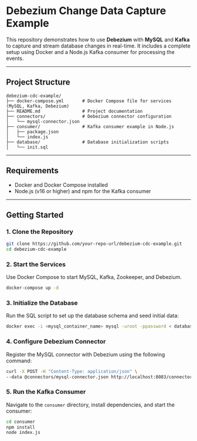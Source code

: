 # **Debezium Change Data Capture Example**

This repository demonstrates how to use **Debezium** with **MySQL** and **Kafka** to capture and stream database changes in real-time. It includes a complete setup using Docker and a Node.js Kafka consumer for processing the events.

---

## **Project Structure**

```
debezium-cdc-example/
├── docker-compose.yml       # Docker Compose file for services (MySQL, Kafka, Debezium)
├── README.md                # Project documentation
├── connectors/              # Debezium connector configuration
│   └── mysql-connector.json
├── consumer/                # Kafka consumer example in Node.js
│   ├── package.json
│   └── index.js
├── database/                # Database initialization scripts
│   └── init.sql
```

---

## **Requirements**

- Docker and Docker Compose installed
- Node.js (v16 or higher) and npm for the Kafka consumer

---

## **Getting Started**

### **1. Clone the Repository**

```bash
git clone https://github.com/your-repo-url/debezium-cdc-example.git
cd debezium-cdc-example
```

### **2. Start the Services**

Use Docker Compose to start MySQL, Kafka, Zookeeper, and Debezium.

```bash
docker-compose up -d
```

### **3. Initialize the Database**

Run the SQL script to set up the database schema and seed initial data:

```bash
docker exec -i <mysql_container_name> mysql -uroot -ppassword < database/init.sql
```

### **4. Configure Debezium Connector**

Register the MySQL connector with Debezium using the following command:

```bash
curl -X POST -H "Content-Type: application/json" \
--data @connectors/mysql-connector.json http://localhost:8083/connectors
```

### **5. Run the Kafka Consumer**

Navigate to the `consumer` directory, install dependencies, and start the consumer:

```bash
cd consumer
npm install
node index.js
```
